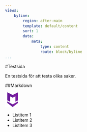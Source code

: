 ```yaml
---
views:
    byline:
        region: after-main
        template: default/content
        sort: 1
        data:
            meta:
                type: content
                route: block/byline
...
```

#Testsida

En testsida för att testa olika saker.


##Markdown

![alt text](https://github.com/adam-p/markdown-here/raw/master/src/common/images/icon48.png "Markdown logo")


+ Listitem 1
+ Listitem 2
+ Listitem 3
